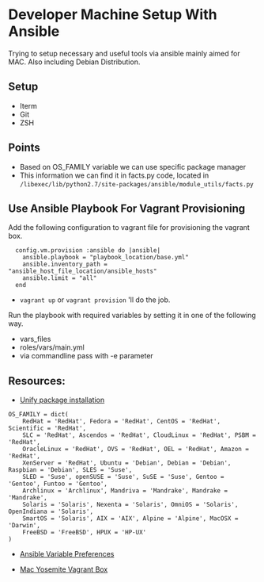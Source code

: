 # Developer Machine Setup With Ansible

Trying to setup necessary and useful tools via ansible mainly aimed for MAC. Also including Debian Distribution.

## Setup
* Iterm
* Git
* ZSH
 
## Points

- Based on OS_FAMILY variable we can use specific package manager    
- This information we can find it in facts.py code, located in `/libexec/lib/python2.7/site-packages/ansible/module_utils/facts.py`

## Use Ansible Playbook For Vagrant Provisioning

Add the following configuration to vagrant file for provisioning the vagrant box.
```
  config.vm.provision :ansible do |ansible|
    ansible.playbook = "playbook_location/base.yml"
    ansible.inventory_path = "ansible_host_file_location/ansible_hosts"
    ansible.limit = "all"
  end
```
- `vagrant up` or `vagrant provision` 'll do the job.

Run the playbook with required variables by setting it in one of the following way.

- vars_files
- roles/vars/main.yml
- via commandline pass with -e parameter 

## Resources:
* [Unify package installation](http://serverfault.com/questions/587727/how-to-unify-package-installation-tasks-in-ansible)

```
OS_FAMILY = dict(
    RedHat = 'RedHat', Fedora = 'RedHat', CentOS = 'RedHat', Scientific = 'RedHat',
    SLC = 'RedHat', Ascendos = 'RedHat', CloudLinux = 'RedHat', PSBM = 'RedHat',
    OracleLinux = 'RedHat', OVS = 'RedHat', OEL = 'RedHat', Amazon = 'RedHat',
    XenServer = 'RedHat', Ubuntu = 'Debian', Debian = 'Debian', Raspbian = 'Debian', SLES = 'Suse',
    SLED = 'Suse', openSUSE = 'Suse', SuSE = 'Suse', Gentoo = 'Gentoo', Funtoo = 'Gentoo',
    Archlinux = 'Archlinux', Mandriva = 'Mandrake', Mandrake = 'Mandrake',
    Solaris = 'Solaris', Nexenta = 'Solaris', OmniOS = 'Solaris', OpenIndiana = 'Solaris',
    SmartOS = 'Solaris', AIX = 'AIX', Alpine = 'Alpine', MacOSX = 'Darwin',
    FreeBSD = 'FreeBSD', HPUX = 'HP-UX'
)
```

* [Ansible Variable Preferences](https://github.com/edx/configuration/wiki/Ansible-variable-conventions-and-overriding-defaults)

* [Mac Yosemite Vagrant Box](https://github.com/AndrewDryga/vagrant-box-osx)